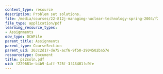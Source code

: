 ```yaml
---
content_type: resource
description: Problem set solutions.
file: /media/courses/22-812j-managing-nuclear-technology-spring-2004/f229681eb4b94aff725f3f43401fd9fe_ps2soln.pdf
file_type: application/pdf
learning_resource_types:
- Assignments
ocw_type: OCWFile
parent_title: Assignments
parent_type: CourseSection
parent_uid: 263c2d17-de75-acf6-9f50-2904502ba57e
resourcetype: Document
title: ps2soln.pdf
uid: f229681e-b4b9-4aff-725f-3f43401fd9fe
---
```

